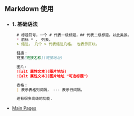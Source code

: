 ## Markdown 使用
* ### 1. 基础语法
  ```md
    # 标题符号，一个 # 代表一级标题，## 代表二级标题。以此类推。
    * 前标 * ， 列表。
    > 缩进。 几个 > 代表缩进几格。 也表示区块。

    链接：
    链接[链接名称](链接地址)

    图片:
    ![alt 属性文本](图片地址)
    ![alt 属性文本](图片地址 "可选标题")

    表格：
    | 表示表格列间隔， --- 表示行间隔。

    还有很多高级的功能.
  ```
  
* [Main Pages](https://github.com/FreyrChen/Document)

